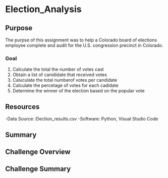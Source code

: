 # **Election_Analysis**

## **Purpose**
The purpse of this assignment was to help a Colorado board of elections employee complete and audit for the U.S. congression precinct in Colorado. 

### **Goal**
1. Calculate the total the number of votes cast
2. Obtain a list of canididate that received votes
3. Caluculate the total numberof votes per candidate
4. Calculate the percetage of votes for each cadidate
5. Determine the winner of the election based on the popular vote

## **Resources**
-Data Source: Election_results.csv
-Software: Python, Visual Studio Code

## **Summary**

## **Challenge Overview**
## **Challenge Summary**
